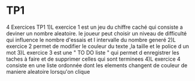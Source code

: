 # TP1
4 Exercices TP1
1)L exercice 1 est un jeu du chiffre caché qui consiste a deviner un nombre aleatoire. le joueur peut choisir un niveau de difficulté qui influence le nombre d'essais et l intervalle du nombre generé
2)L exercice 2 permet de modifier le couleur du texte ,la taille et le police d un mot
3)L exercice 3 est une " TO DO liste " qui permet d enregistrer les taches à faire et de supprimer celles qui sont terminees
4)L exercice 4 consiste en une liste ordonnée dont les elements changent de couleur de maniere aleatoire lorsqu'on clique
